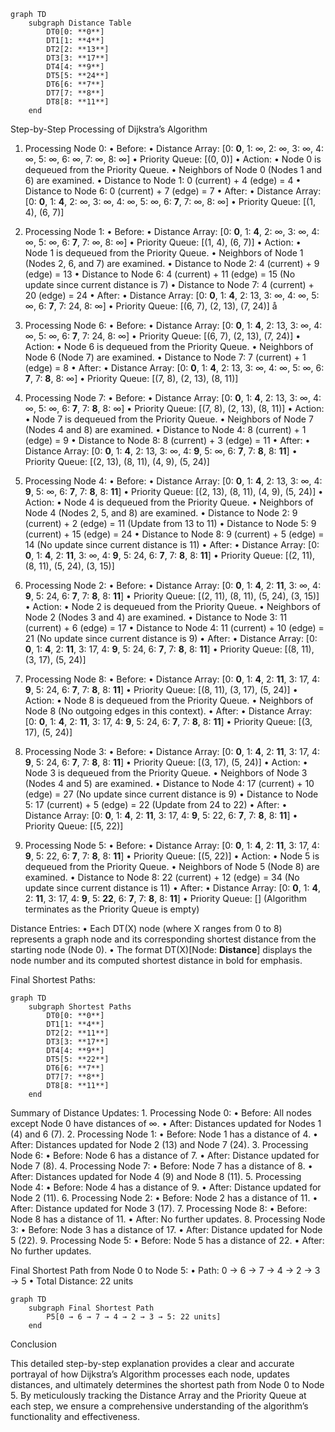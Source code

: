 ```mermaid
graph TD
    subgraph Distance Table
        DT0[0: **0**]
        DT1[1: **4**]
        DT2[2: **13**]
        DT3[3: **17**]
        DT4[4: **9**]
        DT5[5: **24**]
        DT6[6: **7**]
        DT7[7: **8**]
        DT8[8: **11**]
    end
```

Step-by-Step Processing of Dijkstra’s Algorithm

1. Processing Node 0:
   • Before:
   • Distance Array: [0: **0**, 1: ∞, 2: ∞, 3: ∞, 4: ∞, 5: ∞, 6: ∞, 7: ∞, 8: ∞]
   • Priority Queue: [(0, 0)]
   • Action:
   • Node 0 is dequeued from the Priority Queue.
   • Neighbors of Node 0 (Nodes 1 and 6) are examined.
   • Distance to Node 1: 0 (current) + 4 (edge) = 4
   • Distance to Node 6: 0 (current) + 7 (edge) = 7
   • After:
   • Distance Array: [0: **0**, 1: **4**, 2: ∞, 3: ∞, 4: ∞, 5: ∞, 6: **7**, 7: ∞, 8: ∞]
   • Priority Queue: [(1, 4), (6, 7)]

2. Processing Node 1:
   • Before:
   • Distance Array: [0: **0**, 1: **4**, 2: ∞, 3: ∞, 4: ∞, 5: ∞, 6: **7**, 7: ∞, 8: ∞]
   • Priority Queue: [(1, 4), (6, 7)]
   • Action:
   • Node 1 is dequeued from the Priority Queue.
   • Neighbors of Node 1 (Nodes 2, 6, and 7) are examined.
   • Distance to Node 2: 4 (current) + 9 (edge) = 13
   • Distance to Node 6: 4 (current) + 11 (edge) = 15 (No update since current distance is 7)
   • Distance to Node 7: 4 (current) + 20 (edge) = 24
   • After:
   • Distance Array: [0: **0**, 1: **4**, 2: 13, 3: ∞, 4: ∞, 5: ∞, 6: **7**, 7: 24, 8: ∞]
   • Priority Queue: [(6, 7), (2, 13), (7, 24)]
   å
3. Processing Node 6:
   • Before:
   • Distance Array: [0: **0**, 1: **4**, 2: 13, 3: ∞, 4: ∞, 5: ∞, 6: **7**, 7: 24, 8: ∞]
   • Priority Queue: [(6, 7), (2, 13), (7, 24)]
   • Action:
   • Node 6 is dequeued from the Priority Queue.
   • Neighbors of Node 6 (Node 7) are examined.
   • Distance to Node 7: 7 (current) + 1 (edge) = 8
   • After:
   • Distance Array: [0: **0**, 1: **4**, 2: 13, 3: ∞, 4: ∞, 5: ∞, 6: **7**, 7: **8**, 8: ∞]
   • Priority Queue: [(7, 8), (2, 13), (8, 11)]

4. Processing Node 7:
   • Before:
   • Distance Array: [0: **0**, 1: **4**, 2: 13, 3: ∞, 4: ∞, 5: ∞, 6: **7**, 7: **8**, 8: ∞]
   • Priority Queue: [(7, 8), (2, 13), (8, 11)]
   • Action:
   • Node 7 is dequeued from the Priority Queue.
   • Neighbors of Node 7 (Nodes 4 and 8) are examined.
   • Distance to Node 4: 8 (current) + 1 (edge) = 9
   • Distance to Node 8: 8 (current) + 3 (edge) = 11
   • After:
   • Distance Array: [0: **0**, 1: **4**, 2: 13, 3: ∞, 4: **9**, 5: ∞, 6: **7**, 7: **8**, 8: **11**]
   • Priority Queue: [(2, 13), (8, 11), (4, 9), (5, 24)]

5. Processing Node 4:
   • Before:
   • Distance Array: [0: **0**, 1: **4**, 2: 13, 3: ∞, 4: **9**, 5: ∞, 6: **7**, 7: **8**, 8: **11**]
   • Priority Queue: [(2, 13), (8, 11), (4, 9), (5, 24)]
   • Action:
   • Node 4 is dequeued from the Priority Queue.
   • Neighbors of Node 4 (Nodes 2, 5, and 8) are examined.
   • Distance to Node 2: 9 (current) + 2 (edge) = 11 (Update from 13 to 11)
   • Distance to Node 5: 9 (current) + 15 (edge) = 24
   • Distance to Node 8: 9 (current) + 5 (edge) = 14 (No update since current distance is 11)
   • After:
   • Distance Array: [0: **0**, 1: **4**, 2: **11**, 3: ∞, 4: **9**, 5: 24, 6: **7**, 7: **8**, 8: **11**]
   • Priority Queue: [(2, 11), (8, 11), (5, 24), (3, 15)]

6. Processing Node 2:
   • Before:
   • Distance Array: [0: **0**, 1: **4**, 2: **11**, 3: ∞, 4: **9**, 5: 24, 6: **7**, 7: **8**, 8: **11**]
   • Priority Queue: [(2, 11), (8, 11), (5, 24), (3, 15)]
   • Action:
   • Node 2 is dequeued from the Priority Queue.
   • Neighbors of Node 2 (Nodes 3 and 4) are examined.
   • Distance to Node 3: 11 (current) + 6 (edge) = 17
   • Distance to Node 4: 11 (current) + 10 (edge) = 21 (No update since current distance is 9)
   • After:
   • Distance Array: [0: **0**, 1: **4**, 2: **11**, 3: 17, 4: **9**, 5: 24, 6: **7**, 7: **8**, 8: **11**]
   • Priority Queue: [(8, 11), (3, 17), (5, 24)]

7. Processing Node 8:
   • Before:
   • Distance Array: [0: **0**, 1: **4**, 2: **11**, 3: 17, 4: **9**, 5: 24, 6: **7**, 7: **8**, 8: **11**]
   • Priority Queue: [(8, 11), (3, 17), (5, 24)]
   • Action:
   • Node 8 is dequeued from the Priority Queue.
   • Neighbors of Node 8 (No outgoing edges in this context).
   • After:
   • Distance Array: [0: **0**, 1: **4**, 2: **11**, 3: 17, 4: **9**, 5: 24, 6: **7**, 7: **8**, 8: **11**]
   • Priority Queue: [(3, 17), (5, 24)]

8. Processing Node 3:
   • Before:
   • Distance Array: [0: **0**, 1: **4**, 2: **11**, 3: 17, 4: **9**, 5: 24, 6: **7**, 7: **8**, 8: **11**]
   • Priority Queue: [(3, 17), (5, 24)]
   • Action:
   • Node 3 is dequeued from the Priority Queue.
   • Neighbors of Node 3 (Nodes 4 and 5) are examined.
   • Distance to Node 4: 17 (current) + 10 (edge) = 27 (No update since current distance is 9)
   • Distance to Node 5: 17 (current) + 5 (edge) = 22 (Update from 24 to 22)
   • After:
   • Distance Array: [0: **0**, 1: **4**, 2: **11**, 3: 17, 4: **9**, 5: 22, 6: **7**, 7: **8**, 8: **11**]
   • Priority Queue: [(5, 22)]

9. Processing Node 5:
   • Before:
   • Distance Array: [0: **0**, 1: **4**, 2: **11**, 3: 17, 4: **9**, 5: 22, 6: **7**, 7: **8**, 8: **11**]
   • Priority Queue: [(5, 22)]
   • Action:
   • Node 5 is dequeued from the Priority Queue.
   • Neighbors of Node 5 (Node 8) are examined.
   • Distance to Node 8: 22 (current) + 12 (edge) = 34 (No update since current distance is 11)
   • After:
   • Distance Array: [0: **0**, 1: **4**, 2: **11**, 3: 17, 4: **9**, 5: **22**, 6: **7**, 7: **8**, 8: **11**]
   • Priority Queue: [] (Algorithm terminates as the Priority Queue is empty)

Distance Entries:
• Each DT(X) node (where X ranges from 0 to 8) represents a graph node and its corresponding shortest distance from the starting node (Node 0).
• The format DT(X)[Node: **Distance**] displays the node number and its computed shortest distance in bold for emphasis.

Final Shortest Paths:

```mermaid
graph TD
    subgraph Shortest Paths
        DT0[0: **0**]
        DT1[1: **4**]
        DT2[2: **11**]
        DT3[3: **17**]
        DT4[4: **9**]
        DT5[5: **22**]
        DT6[6: **7**]
        DT7[7: **8**]
        DT8[8: **11**]
    end
```

Summary of Distance Updates: 1. Processing Node 0:
• Before: All nodes except Node 0 have distances of ∞.
• After: Distances updated for Nodes 1 (4) and 6 (7). 2. Processing Node 1:
• Before: Node 1 has a distance of 4.
• After: Distances updated for Node 2 (13) and Node 7 (24). 3. Processing Node 6:
• Before: Node 6 has a distance of 7.
• After: Distance updated for Node 7 (8). 4. Processing Node 7:
• Before: Node 7 has a distance of 8.
• After: Distances updated for Node 4 (9) and Node 8 (11). 5. Processing Node 4:
• Before: Node 4 has a distance of 9.
• After: Distance updated for Node 2 (11). 6. Processing Node 2:
• Before: Node 2 has a distance of 11.
• After: Distance updated for Node 3 (17). 7. Processing Node 8:
• Before: Node 8 has a distance of 11.
• After: No further updates. 8. Processing Node 3:
• Before: Node 3 has a distance of 17.
• After: Distance updated for Node 5 (22). 9. Processing Node 5:
• Before: Node 5 has a distance of 22.
• After: No further updates.

Final Shortest Path from Node 0 to Node 5:
• Path: 0 → 6 → 7 → 4 → 2 → 3 → 5
• Total Distance: 22 units

```mermaid
graph TD
    subgraph Final Shortest Path
        P5[0 → 6 → 7 → 4 → 2 → 3 → 5: 22 units]
    end
```

Conclusion

This detailed step-by-step explanation provides a clear and accurate portrayal of how Dijkstra’s Algorithm processes each node, updates distances, and ultimately determines the shortest path from Node 0 to Node 5. By meticulously tracking the Distance Array and the Priority Queue at each step, we ensure a comprehensive understanding of the algorithm’s functionality and effectiveness.
